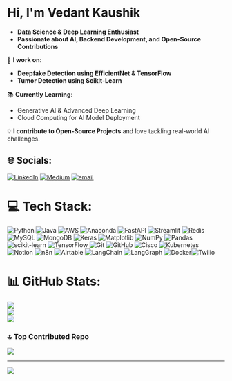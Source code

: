 # Hi, I'm Vedant Kaushik  
- **Data Science & Deep Learning Enthusiast**  
- **Passionate about AI, Backend Development, and Open-Source Contributions**  

🚀 **I work on**:  
- **Deepfake Detection using EfficientNet & TensorFlow**  
- **Tumor Detection using Scikit-Learn**  

📚 **Currently Learning**:  
- Generative AI & Advanced Deep Learning
- Cloud Computing for AI Model Deployment  

💡 **I contribute to Open-Source Projects** and love tackling real-world AI challenges.  
 

## 🌐 Socials:
[![LinkedIn](https://img.shields.io/badge/LinkedIn-%230077B5.svg?logo=linkedin&logoColor=white)](https://linkedin.com/in/vedant-kaushik-b69916315/) [![Medium](https://img.shields.io/badge/Medium-12100E?logo=medium&logoColor=white)](https://medium.com/@vedantkaushik2008) [![email](https://img.shields.io/badge/Email-D14836?logo=gmail&logoColor=white)](mailto:vedantkaushik205@gmail.com.) 

# 💻 Tech Stack:
![Python](https://img.shields.io/badge/python-3670A0?style=for-the-badge&logo=python&logoColor=ffdd54) ![Java](https://img.shields.io/badge/java-%23ED8B00.svg?style=for-the-badge&logo=openjdk&logoColor=white) ![AWS](https://img.shields.io/badge/AWS-%23FF9900.svg?style=for-the-badge&logo=amazon-aws&logoColor=white) ![Anaconda](https://img.shields.io/badge/Anaconda-%2344A833.svg?style=for-the-badge&logo=anaconda&logoColor=white) ![FastAPI](https://img.shields.io/badge/FastAPI-005571?style=for-the-badge&logo=fastapi) ![Streamlit](https://img.shields.io/badge/Streamlit-%23FE4B4B.svg?style=for-the-badge&logo=streamlit&logoColor=white) ![Redis](https://img.shields.io/badge/redis-%23DD0031.svg?style=for-the-badge&logo=redis&logoColor=white) ![MySQL](https://img.shields.io/badge/mysql-4479A1.svg?style=for-the-badge&logo=mysql&logoColor=white) ![MongoDB](https://img.shields.io/badge/MongoDB-%234ea94b.svg?style=for-the-badge&logo=mongodb&logoColor=white) ![Keras](https://img.shields.io/badge/Keras-%23D00000.svg?style=for-the-badge&logo=Keras&logoColor=white) ![Matplotlib](https://img.shields.io/badge/Matplotlib-%23ffffff.svg?style=for-the-badge&logo=Matplotlib&logoColor=black) ![NumPy](https://img.shields.io/badge/numpy-%23013243.svg?style=for-the-badge&logo=numpy&logoColor=white) ![Pandas](https://img.shields.io/badge/pandas-%23150458.svg?style=for-the-badge&logo=pandas&logoColor=white) ![scikit-learn](https://img.shields.io/badge/scikit--learn-%23F7931E.svg?style=for-the-badge&logo=scikit-learn&logoColor=white) ![TensorFlow](https://img.shields.io/badge/TensorFlow-%23FF6F00.svg?style=for-the-badge&logo=TensorFlow&logoColor=white) ![Git](https://img.shields.io/badge/git-%23F05033.svg?style=for-the-badge&logo=git&logoColor=white) ![GitHub](https://img.shields.io/badge/github-%23121011.svg?style=for-the-badge&logo=github&logoColor=white) ![Cisco](https://img.shields.io/badge/cisco-%23049fd9.svg?style=for-the-badge&logo=cisco&logoColor=black) ![Kubernetes](https://img.shields.io/badge/kubernetes-%23326ce5.svg?style=for-the-badge&logo=kubernetes&logoColor=white) ![Notion](https://img.shields.io/badge/Notion-%23000000.svg?style=for-the-badge&logo=notion&logoColor=white) ![n8n](https://img.shields.io/badge/n8n-%23168EF7.svg?style=for-the-badge&logo=n8n&logoColor=white) ![Airtable](https://img.shields.io/badge/Airtable-%2318BFFF.svg?style=for-the-badge&logo=airtable&logoColor=white) ![LangChain](https://img.shields.io/badge/LangChain-%2300C4B4.svg?style=for-the-badge&logo=langchain&logoColor=white) ![LangGraph](https://img.shields.io/badge/LangGraph-%2300C4B4.svg?style=for-the-badge&logo=langgraph&logoColor=white) ![Docker](https://img.shields.io/badge/docker-%230db7ed.svg?style=for-the-badge&logo=docker&logoColor=white)![Twilio](https://img.shields.io/badge/Twilio-%23F22F46.svg?style=for-the-badge&logo=twilio&logoColor=white)


# 📊 GitHub Stats:
![](https://github-readme-stats.vercel.app/api?username=vedant-kaushik&theme=swift&hide_border=false&include_all_commits=false&count_private=false)<br/>
![](https://nirzak-streak-stats.vercel.app/?user=vedant-kaushik&theme=swift&hide_border=false)<br/>
![](https://github-readme-stats.vercel.app/api/top-langs/?username=vedant-kaushik&theme=swift&hide_border=false&include_all_commits=false&count_private=false&layout=compact)

### 🔝 Top Contributed Repo
![](https://github-contributor-stats.vercel.app/api?username=vedant-kaushik&limit=5&theme=swift&combine_all_yearly_contributions=true)

---
[![](https://visitcount.itsvg.in/api?id=vedant-kaushik&icon=0&color=0)](https://visitcount.itsvg.in)

<!-- Proudly created with GPRM ( https://gprm.itsvg.in ) -->


